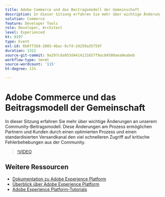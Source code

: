 ```yaml
---
title: Adobe Commerce und das Beitragsmodell der Gemeinschaft
description: In dieser Sitzung erfahren Sie mehr über wichtige Änderungen an unserem Community-Beitragsmodell. Diese Änderungen am Prozess ermöglichen Partnern und Kunden durch einen optimierten Prozess und einen standardisierten Versandkanal den viel schnelleren Zugriff auf kritische Fehlerbehebungen aus der Community.
solution: Commerce
feature: Developer Tools
role: Developer, Architect
level: Experienced
kt: 9197
type: Event
exl-id: 6b07f3b8-2885-4bac-8cfd-24250a35f597
duration: 1322
source-git-commit: 9a297cda953d4414131657f9ac84580aea0eabeb
workflow-type: tm+mt
source-wordcount: '115'
ht-degree: 11%

---
```


# Adobe Commerce und das Beitragsmodell der Gemeinschaft

In dieser Sitzung erfahren Sie mehr über wichtige Änderungen an unserem Community-Beitragsmodell. Diese Änderungen am Prozess ermöglichen Partnern und Kunden durch einen optimierten Prozess und einen standardisierten Versandkanal den viel schnelleren Zugriff auf kritische Fehlerbehebungen aus der Community.

>[!VIDEO](https://video.tv.adobe.com/v/337766/?quality=12&learn=on&hidetitle=true)

## Weitere Ressourcen

- [Dokumentation zu Adobe Experience Platform](https://experienceleague.adobe.com/docs/experience-platform.html?lang=de)
- [Überblick über Adobe Experience Platform](https://experienceleague.adobe.com/docs/experience-platform/landing/home.html?lang=de)
- [Adobe Experience Platform-Tutorials](https://experienceleague.adobe.com/docs/platform-learn/tutorials/overview.html?lang=de)
